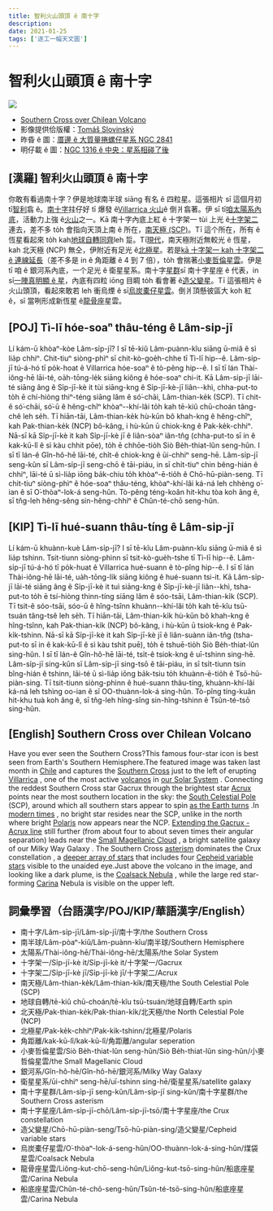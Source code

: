 ```yaml
---
title: 智利火山頭頂 ê 南十字
description:
date: 2021-01-25
tags: ['逐工一幅天文圖']
---
```


# 智利火山頭頂 ê 南十字

![](https://1.bp.blogspot.com/-pC3zqCYBS4U/YA3anyeCjsI/AAAAAAAAAGA/5BaMNJYFoQAQo1vxILOZQ9z8jvUmDIyAwCLcBGAsYHQ/s960/SouthernCross_Slovinsky_960_annotated.jpeg)
- [Southern Cross over Chilean Volcano](https://apod.nasa.gov/apod/ap210125.html)
- 影像提供佮版權：[Tomáš Slovinský](http://slovinsky.art/en/homeen/)
- 昨昏 ê 圖：[厝邊 ê 大質量捲螺仔星系 NGC 2841](https://apod-taigi.blogspot.com/2021/01/20210124.html)
- 明仔載 ê 圖：[NGC 1316 ê 中央：星系相碰了後](https://apod-taigi.blogspot.com/2021/01/20210126.html)

## [漢羅] 智利火山頭頂 ê 南十字

你敢有看過南十字？伊是地球南半球 siāng 有名 ê 四粒星。這張相片 sī 這個月初 tī[智利](https://en.wikipedia.org/wiki/Chile)翕 ê。[南十字](https://www.constellation-guide.com/the-southern-cross/)拄仔好 tī 爆發 ê[Villarrica 火山](https://youtu.be/gmZ1q9_Cdtg)ê 倒爿翕著。伊 sī tī[咱太陽系內底](https://solarsystem.nasa.gov/solar-system/our-solar-system/overview/)，活動力上強 ê[火山](https://en.wikipedia.org/wiki/Villarrica_(volcano))之一。Kā 南十字內底上紅 ê 十字架一 tùi 上光 ê[十字架二](https://en.wikipedia.org/wiki/Acrux)連去，差不多 to̍h 會指向天頂上南 ê 所在，[南天極 (SCP)](https://apod-taigi.blogspot.com/2021/01/20210101.html)。Tī 這个所在，所有 ê 恆星看起來 to̍h kah[地球自轉同齊](https://apod.nasa.gov/apod/ap200701.html)leh 踅。Tī[現代](https://i.ytimg.com/vi/17PkUsTVa7g/maxresdefault.jpg)，南天極附近無較光 ê 恆星，kah 北天極 (NCP) 無仝，伊附近有足光 ê[北極星](https://apod.nasa.gov/apod/ap150602.html)。若是[kā 十字架一 kah 十字架二 ê 連線延長](https://en.wikipedia.org/wiki/Celestial_pole#/media/File:Pole01-eng.jpg)（差不多是 in ê 角距離 ê 4 到 7 倍），to̍h 會揣著[小麥哲倫星雲](https://youtu.be/ssQyxCijfr8)。伊是 tī 咱 ê 銀河系內底，一个足光 ê 衛星星系。南十字[星群](https://en.wikipedia.org/wiki/Asterism_(astronomy))sī 南十字星座 ê 代表，in sī[一陣真明顯 ê 星](https://earthsky.org/favorite-star-patterns/the-southern-cross-signpost-of-southern-skies)，內底有四粒 iōng 目睭 to̍h 看會著 ê[造父變星](https://youtu.be/QcChCeX2VrY)。Tī 這張相片 ê 火山頭頂，看起來敢若 leh 衝烏煙 ê sī[烏炭橐仔星雲](https://en.wikipedia.org/wiki/Coalsack_Nebula)。倒爿頂懸彼區大 koh 紅 ê，sī 當咧形成新恆星 ê[龍骨座](https://apod.nasa.gov/apod/ap200505.html)星雲。

## [POJ] Tì-lī hóe-soaⁿ thâu-téng ê Lâm-si̍p-jī

Lí kám-ū khòaⁿ-kòe Lâm-si̍p-jī? I sī tē-kiû Lâm-puànn-kîu siāng ū-miâ ê sì lia̍p chhiⁿ. Chit-tiuⁿ siòng-phìⁿ sī chit-kò-goe̍h-chhe tī Tì-lī hip--ê. Lâm-si̍p-jī tú-á-hó tī po̍k-hoat ê Villarrica hóe-soaⁿ ê tò-pêng hip--ê. I sī tī lán Thài-iông-hē lāi-té, oa̍h-tōng-le̍k siāng kiông ê hóe-soaⁿ chi-it. Kā Lâm-si̍p-jī lāi-té siāng âng ê Si̍p-jī-kè it tùi siāng-kng ê Si̍p-jī-kè-jī liân--khì, chha-put-to to̍h ē chí-hiòng thiⁿ-téng siāng lâm ê só͘-chāi, Lâm-thian-ke̍k (SCP). Tī chit-ê só͘-chāi, só͘-ū ê hêng-chîⁿ khòaⁿ--khí-lâi to̍h kah tē-kiû chū-choán tâng-chê leh se̍h. Tī hiān-tāi, Lâm-thian-ke̍k hù-kūn bô khah-kng ê hêng-chîⁿ, kah Pak-thian-ke̍k (NCP) bô-kâng, i hù-kūn ū chiok-kng ê Pak-ke̍k-chhiⁿ. Nā-sī kā Si̍p-jī-kè it kah Si̍p-jī-kè jī ê liân-sòaⁿ iân-tn̂g (chha-put-to sī in ê kak-kū-lî ê sì kàu chhit pōe), to̍h ē chhōe-tio̍h Siò Be̍h-thiat-lûn seng-hûn. I sī tī lán-ê Gîn-hô-hē lāi-té, chi̍t-ê chiok-kng ê ūi-chhiⁿ seng-hē. Lâm-si̍p-jī seng-kûn sī Lâm-si̍p-jī seng-chō ê tāi-piáu, in sī chi̍t-tiuⁿ chin bêng-hián ê chhiⁿ, lāi-té ū sì-lia̍p iōng ba̍k-chiu to̍h khòaⁿ-ē-tio̍h ê Chō-hū-piàn-seng. Tī chit-tiuⁿ siòng-phìⁿ ê hóe-soaⁿ thâu-téng, khòaⁿ-khí-lâi ká-ná leh chhèng o͘-ian ê sī O͘-thòaⁿ-lok-á seng-hûn. Tò-pêng téng-koân hit-khu tòa koh âng ê, sī tn̂g-leh hêng-sêng sin-hêng-chhiⁿ ê Chûn-té-chō seng-hûn.

## [KIP] Tì-lī hué-suann thâu-tíng ê Lâm-si̍p-jī

Lí kám-ū khuànn-kuè Lâm-si̍p-jī? I sī tē-kîu Lâm-puànn-kîu siāng ū-miâ ê sì lia̍p tshinn. Tsit-tiunn siòng-phìnn sī tsit-kò-gue̍h-tshe tī Tì-lī hip--ê. Lâm-si̍p-jī tú-á-hó tī po̍k-huat ê Villarrica hué-suann ê tò-pîng hip--ê. I sī tī lán Thài-iông-hē lāi-té, ua̍h-tōng-li̍k siāng kiông ê hué-suann tsi-it. Kā Lâm-si̍p-jī lāi-té siāng âng ê Si̍p-jī-kè it tuì siāng-kng ê Si̍p-jī-kè-jī liân--khì, tsha-put-to to̍h ē tsí-hiòng thinn-tíng siāng lâm ê sóo-tsāi, Lâm-thian-ki̍k (SCP). Tī tsit-ê sóo-tsāi, sóo-ū ê hîng-tsînn khuànn--khí-lâi to̍h kah tē-kîu tsū-tsuán tâng-tsê leh se̍h. Tī hiān-tāi, Lâm-thian-ki̍k hù-kūn bô khah-kng ê hîng-tsînn, kah Pak-thian-ki̍k (NCP) bô-kâng, i hù-kūn ū tsiok-kng ê Pak-ki̍k-tshinn. Nā-sī kā Si̍p-jī-kè it kah Si̍p-jī-kè jī ê liân-suànn iân-tn̂g (tsha-put-to sī in ê kak-kū-lî ê sì kàu tshit puē), to̍h ē tshuē-tio̍h Siò Be̍h-thiat-lûn sing-hûn. I sī tī lán-ê Gîn-hô-hē lāi-té, tsi̍t-ê tsiok-kng ê uī-tshinn sing-hē. Lâm-si̍p-jī sing-kûn sī Lâm-si̍p-jī sing-tsō ê tāi-piáu, in sī tsi̍t-tiunn tsin bîng-hián ê tshinn, lāi-té ū sì-lia̍p iōng ba̍k-tsiu to̍h khuànn-ē-tio̍h ê Tsō-hū-piàn-sing. Tī tsit-tiunn siòng-phìnn ê hué-suann thâu-tíng, khuànn-khí-lâi ká-ná leh tshìng oo-ian ê sī OO-thuànn-lok-á sing-hûn. Tò-pîng tíng-kuân hit-khu tuà koh âng ê, sī tn̂g-leh hîng-sîng sin-hîng-tshinn ê Tsûn-té-tsō sing-hûn.

## [English] Southern Cross over Chilean Volcano 

Have you ever seen the Southern Cross?This famous four-star icon is best seen from Earth's Southern Hemisphere.The featured image was taken last month in [Chile](https://en.wikipedia.org/wiki/Chile) and captures the [Southern Cross](https://www.constellation-guide.com/the-southern-cross/) just to the left of erupting [Villarrica](https://youtu.be/gmZ1q9_Cdtg) , one of the most active [volcanos](https://en.wikipedia.org/wiki/Villarrica_(volcano)) in [our Solar System](https://solarsystem.nasa.gov/solar-system/our-solar-system/overview/) . Connecting the reddest Southern Cross star Gacrux through the brightest star [Acrux](https://en.wikipedia.org/wiki/Acrux) points near the most southern location in the sky: the [South Celestial Pole](https://apod.nasa.gov/apod/ap210101.html) (SCP), around which all southern stars appear to spin [as the Earth turns](https://apod.nasa.gov/apod/ap200701.html) .In [modern times](https://i.ytimg.com/vi/17PkUsTVa7g/maxresdefault.jpg) , no bright star resides near the SCP, unlike in the north where bright [Polaris](https://apod.nasa.gov/apod/ap150602.html) now appears near the NCP. [Extending the Gacrux - Acrux line](https://en.wikipedia.org/wiki/Celestial_pole#/media/File:Pole01-eng.jpg) still further (from about four to about seven times their angular separation) leads near the [Small Magellanic Cloud](https://youtu.be/ssQyxCijfr8) , a bright satellite galaxy of our Milky Way Galaxy . The Southern Cross [asterism](https://en.wikipedia.org/wiki/Asterism_(astronomy)) dominates the Crux constellation , a [deeper array of stars](https://earthsky.org/favorite-star-patterns/the-southern-cross-signpost-of-southern-skies) that includes four [Cepheid variable stars](https://youtu.be/QcChCeX2VrY) visible to the unaided eye.Just above the volcano in the image, and looking like a dark plume, is the [Coalsack Nebula](https://en.wikipedia.org/wiki/Coalsack_Nebula) , while the large red star-forming [Carina](https://apod.nasa.gov/apod/ap200505.html) Nebula is visible on the upper left.

## 詞彙學習（台語漢字/POJ/KIP/華語漢字/English）

- 南十字/Lâm-si̍p-jī/Lâm-si̍p-jī/南十字/the Southern Cross
- 南半球/Lâm-pòaⁿ-kiû/Lâm-puànn-kîu/南半球/Southern Hemisphere
- 太陽系/Thài-iông-hē/Thài-iông-hē/太陽系/the Solar System
- 十字架一/Si̍p-jī-kè it/Si̍p-jī-kè it/十字架一/Gacrux
- 十字架二/Si̍p-jī-kè jī/Si̍p-jī-kè jī/十字架二/Acrux
- 南天極/Lâm-thian-ke̍k/Lâm-thian-ki̍k/南天極/the South Celestial Pole (SCP)
- 地球自轉/tē-kiû chū-choán/tē-kîu tsū-tsuán/地球自轉/Earth spin
- 北天極/Pak-thian-ke̍k/Pak-thian-ki̍k/北天極/the North Celestial Pole (NCP)
- 北極星/Pak-ke̍k-chhiⁿ/Pak-ki̍k-tshinn/北極星/Polaris
- 角距離/kak-kū-lî/kak-kū-lî/角距離/angular seperation
- 小麥哲倫星雲/Siò Be̍h-thiat-lûn seng-hûn/Siò Be̍h-thiat-lûn sing-hûn/小麥哲倫星雲/the Small Magellanic Cloud
- 銀河系/Gîn-hô-hē/Gîn-hô-hē/銀河系/Milky Way Galaxy
- 衛星星系/ūi-chhiⁿ seng-hē/uī-tshinn sing-hē/衛星星系/satellite galaxy
- 南十字星群/Lâm-si̍p-jī seng-kûn/Lâm-si̍p-jī sing-kûn/南十字星群/the Southern Cross asterism
- 南十字星座/Lâm-si̍p-jī-chō/Lâm-si̍p-jī-tsō/南十字星座/the Crux constellation
- 造父變星/Chō-hū-piàn-seng/Tsō-hū-piàn-sing/造父變星/Cepheid variable stars
- 烏炭橐仔星雲/O͘-thòaⁿ-lok-á-seng-hûn/OO-thuànn-lok-á-sing-hûn/煤袋星雲/Coalsack Nebula
- 龍骨座星雲/Liông-kut-chō-seng-hûn/Liông-kut-tsō-sing-hûn/船底座星雲/Carina Nebula
- 船底座星雲/Chûn-té-chō-seng-hûn/Tsûn-té-tsō-sing-hûn/船底座星雲/Carina Nebula
